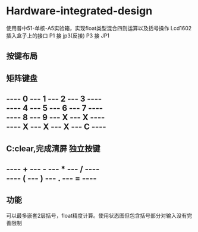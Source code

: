 # Hardware-integrated-design
使用普中51-单核-A5实验箱，实现float类型混合四则运算以及括号操作
Lcd1602插入盒子上的接口
P1 接 jp3(反接)
P3 接 JP1
## 按键布局
矩阵键盘
-----------------------------  
---- 0 --- 1 --- 2 --- 3 ----  
---- 4 --- 5 --- 6 --- 7 ----  
---- 8 --- 9 --- X --- X ----  
---- X --- X --- X --- C ----  
-----------------------------  
C:clear,完成清屏
独立按键
-----------------------------  
---- + --- - --- * --- / ----  
---- ( --- ) --- . --- = ----  
-----------------------------  
## 功能
可以最多嵌套2层括号，float精度计算。使用状态图但包含括号部分对输入没有完善限制
